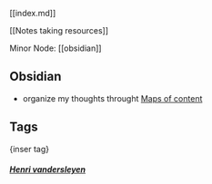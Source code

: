 
[[index.md]]

[[Notes taking resources]] 

Minor Node:   [[obsidian]]

## Obsidian

* organize my thoughts throught [Maps of content](https://publish.obsidian.md/lyt-kit/Umami/The+3+Phases+of+MOCs)

## Tags
{inser tag}

##### [Henri vandersleyen](https://github.com/Vanderscycle)
